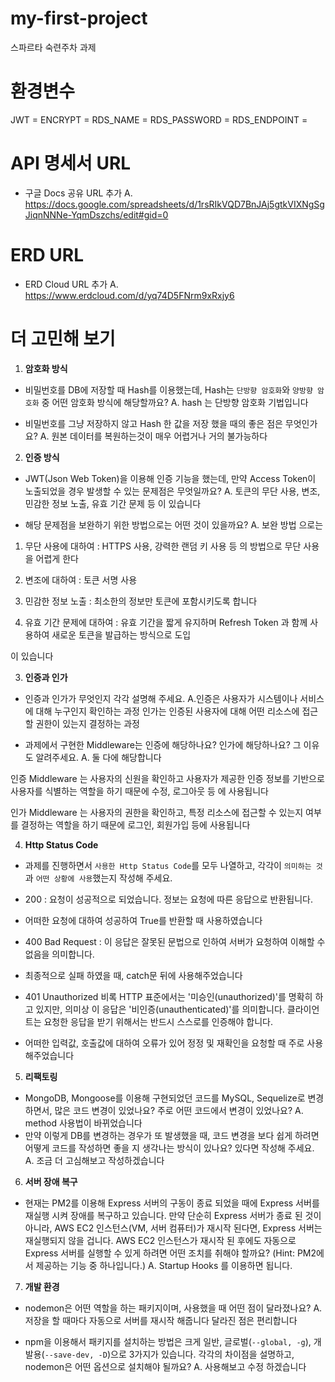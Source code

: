 # my-first-project
스파르타 숙련주차 과제

# 환경변수
JWT =
ENCRYPT =
RDS_NAME =
RDS_PASSWORD =
RDS_ENDPOINT =

# API 명세서 URL

- 구글 Docs 공유 URL 추가
A.  https://docs.google.com/spreadsheets/d/1rsRIkVQD7BnJAj5gtkVIXNgSgJiqnNNNe-YqmDszchs/edit#gid=0

# ERD URL

- ERD Cloud URL 추가
A. https://www.erdcloud.com/d/yq74D5FNrm9xRxjy6

# 더 고민해 보기

1. **암호화 방식**
- 비밀번호를 DB에 저장할 때 Hash를 이용했는데, Hash는 `단방향 암호화`와 `양방향 암호화` 중 어떤 암호화 방식에 해당할까요?
A. hash 는 단방향 암호화 기법입니다
  
- 비밀번호를 그냥 저장하지 않고 Hash 한 값을 저장 했을 때의 좋은 점은 무엇인가요?
A. 원본 데이터를 복원하는것이 매우 어렵거나 거의 불가능하다

2. **인증 방식**
- JWT(Json Web Token)을 이용해 인증 기능을 했는데, 만약 Access Token이 노출되었을 경우 발생할 수 있는 문제점은 무엇일까요?
A. 토큰의 무단 사용, 변조, 민감한 정보 노출, 유효 기간 문제 등 이 있습니다

- 해당 문제점을 보완하기 위한 방법으로는 어떤 것이 있을까요?
A. 보완 방법 으로는

1. 무단 사용에 대하여 : HTTPS 사용, 강력한 랜덤 키 사용 등 의 방법으로 무단 사용을 어렵게 한다

2. 변조에 대하여 : 토큰 서명 사용

3. 민감한 정보 노출 : 최소한의 정보만 토큰에 포함시키도록 합니다

4. 유효 기간 문제에 대하여 : 유효 기간을 짧게 유지하며 Refresh Token 과 함께 사용하여 새로운 토큰을 발급하는 방식으로 도입

이 있습니다

3. **인증과 인가**
- 인증과 인가가 무엇인지 각각 설명해 주세요.
A.인증은 사용자가 시스템이나 서비스에 대해 누구인지 확인하는 과정
인가는 인증된 사용자에 대해 어떤 리소스에 접근할 권한이 있는지 결정하는 과정

- 과제에서 구현한 Middleware는 인증에 해당하나요? 인가에 해당하나요? 그 이유도 알려주세요.
A. 둘 다에 해당합니다

인증 Middleware 는 사용자의 신원을 확인하고 사용자가 제공한 인증 정보를 기반으로 사용자를 식별하는 역할을 하기 때문에
수정, 로그아웃 등 에 사용됩니다

인가 Middleware 는 사용자의 권한을 확인하고, 특정 리소스에 접근할 수 있는지 여부를 결정하는 역할을 하기 때문에
로그인, 회원가입 등에 사용됩니다


4. **Http Status Code**
- 과제를 진행하면서 `사용한 Http Status Code`를 모두 나열하고, 각각이 `의미하는 것`과 `어떤 상황에 사용`했는지 작성해 주세요.

- 200 : 요청이 성공적으로 되었습니다. 정보는 요청에 따른 응답으로 반환됩니다.
- 어떠한 요청에 대하여 성공하여 True를 반환할 때 사용하였습니다

- 400 Bad Request : 이 응답은 잘못된 문법으로 인하여 서버가 요청하여 이해할 수 없음을 의미합니다.
- 최종적으로 실패 하였을 때, catch문 뒤에 사용해주었습니다

- 401 Unauthorized 비록 HTTP 표준에서는 '미승인(unauthorized)'를 명확히 하고 있지만, 의미상 이 응답은 '비인증(unauthenticated)'를 의미합니다. 클라이언트는 요청한 응답을 받기 위해서는 반드시 스스로를 인증해야 합니다.
- 어떠한 입력값, 호출값에 대하여 오류가 있어 정정 및 재확인을 요청할 때 주로 사용해주었습니다


5. **리팩토링**
- MongoDB, Mongoose를 이용해 구현되었던 코드를 MySQL, Sequelize로 변경하면서, 많은 코드 변경이 있었나요? 주로 어떤 코드에서 변경이 있었나요?
A. method 사용법이 바뀌었습니다
- 만약 이렇게 DB를 변경하는 경우가 또 발생했을 때, 코드 변경을 보다 쉽게 하려면 어떻게 코드를 작성하면 좋을 지 생각나는 방식이 있나요? 있다면 작성해 주세요.
A. 조금 더 고심해보고 작성하겠습니다

6. **서버 장애 복구**
- 현재는 PM2를 이용해 Express 서버의 구동이 종료 되었을 때에 Express 서버를 재실행 시켜 장애를 복구하고 있습니다. 만약 단순히 Express 서버가 종료 된 것이 아니라, AWS EC2 인스턴스(VM, 서버 컴퓨터)가 재시작 된다면, Express 서버는 재실행되지 않을 겁니다. AWS EC2 인스턴스가 재시작 된 후에도 자동으로 Express 서버를 실행할 수 있게 하려면 어떤 조치를 취해야 할까요?
(Hint: PM2에서 제공하는 기능 중 하나입니다.)
A. Startup Hooks 를 이용하면 됩니다.

7. **개발 환경**
- nodemon은 어떤 역할을 하는 패키지이며, 사용했을 때 어떤 점이 달라졌나요?
A. 저장을 할 때마다 자동으로 서버를 재시작 해줍니다 달라진 점은 편리합니다

- npm을 이용해서 패키지를 설치하는 방법은 크게 일반, 글로벌(`--global, -g`), 개발용(`--save-dev, -D`)으로 3가지가 있습니다. 각각의 차이점을 설명하고, nodemon은 어떤 옵션으로 설치해야 될까요?
A. 사용해보고 수정 하겠습니다
